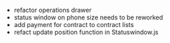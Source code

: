 - refactor operations drawer
- status window on phone size needs to be reworked
- add payment for contract to contract lists
- refact update position function in Statuswindow.js

